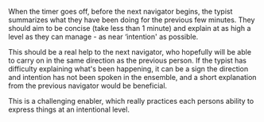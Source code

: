 When the timer goes off, before the next navigator begins, the typist summarizes what they have been doing for the previous few minutes. They should aim to be concise (take less than 1 minute) and explain at as high a level as they can manage - as near ‘intention' as possible.

This should be a real help to the next navigator, who hopefully will be able to carry on in the same direction as the previous person. If the typist has difficulty explaining what's been happening, it can be a sign the direction and intention has not been spoken in the ensemble, and a short explanation from the previous navigator would be beneficial.

This is a challenging enabler, which really practices each persons ability to express things at an intentional level.
